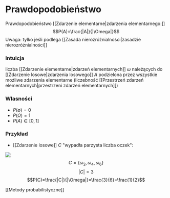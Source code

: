 # Prawdopodobieństwo
Prawdopodobieństwo [[Zdarzenie elementarne|zdarzenia elementarnego:]]
$$P(A)=\frac{|A|}{|\Omega|}$$
Uwaga: tylko jeśli podlega [[Zasada nierozróżnialności|zasadzie nierozróżnialności]]

### Intuicja
liczba [[Zdarzenie elementarne|zdarzeń elementarnych]] $\omega$ należących do [[Zdarzenie losowe|zdarzenia losowego]] $A$ podzielona przez wszystkie możliwe zdarzenia elementarne (liczebność [[Przestrzeń zdarzeń elementarnych|przestrzeni zdarzeń elementarnych]])

### Własności
- $P(\emptyset)=0$
- $P(\Omega)=1$
- $P(A)\in [0,1]$

### Przykład
- [[Zdarzenie losowe]] $C$ "wypadła parzysta liczba oczek":

![](img/prawdopodobienstwo_1.PNG)
$$C=\{\omega_2, \omega_4, \omega_6\}$$
$$|C|=3$$
$$P(C)=\frac{|C|}{|\Omega|}=\frac{3}{6}=\frac{1}{2}$$


[[Metody probabilistyczne]]
